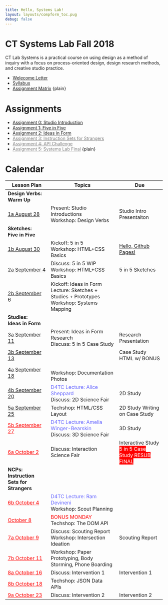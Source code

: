 ```yaml
---
title: Hello, Systems Lab!
layout: layouts/compform_toc.pug
debug: false
---
```


<!-- <script src="https://cdnjs.cloudflare.com/ajax/libs/p5.js/0.5.16/p5.min.js"></script>
<script src="./index_mess.js"></script> -->

<style>
ul.plain {
 margin: 0;
 padding: 0;
 list-style: none;
}
</style>

# CT Systems Lab Fall 2018

<div class="col-6 col-md-6 overview top">
CT Lab Systems is a practical course on using design as a method of inquiry with a focus on process-oriented design, design research methods, and creative studio practice.
</div>

- [Welecome Letter](./welcome_letter.html)
- [Syllabus](./syllabus.html)
- [Assignment Matrix](https://docs.google.com/spreadsheets/d/1OVtofA8TV2qSv_RnN7W7BAem_cFSkqaAivjmNusbYWU/edit?usp=sharing)
{plain}

# Assignments

- [Assignment 0: Studio Introduction](assignment_introduction.html)
- [Assignment 1: Five in Five](assignment_5in5.html)
- [Assignment 2: Ideas in Form](assignment_ideas.html)
- [Assignment 3: Instruction Sets for Strangers](#)
- [Assignment 4: API Challenge](#)
- [Assignment 5: Systems Lab Final](#)
{plain}


# Calendar


| Lesson Plan                                  | Topics                                                                                                | Due                                                                                 |
| -------------------------------------------- | ----------------------------------------------------------------------------------------------------- | ----------------------------------------------------------------------------------- |
| **Design Verbs:<br/>Warm Up**                | &nbsp;                                                                                                | &nbsp;                                                                              |
| [1a August 28](lesson_plans/aug_28.html)     | Present: Studio Introductions<br/> Workshop: Design Verbs                                             | Studio Intro Presentaiton                                                           |
| **Sketches:<br/>Five in Five**               | &nbsp;                                                                                                | &nbsp;                                                                              |
| [1b August 30](lesson_plans/aug_30.html)     | Kickoff: 5 in 5<br/> Workshop: HTML+CSS Basics                                                        | [Hello, Github Pages!](lesson_plans/aug_28.html)                                    |
| [2a September 4](lesson_plans/sep_4.html)    | Discuss: 5 in 5 WIP<br/> Workshop: HTML+CSS Basics                                                    | 5 in 5 Sketches                                                                     |
| [2b September 6](lesson_plans/sep_6.html)    | Kickoff: Ideas in Form<br/> Lecture: Sketches + Studies + Prototypes <br/>Workshop: Systems Mapping   | &nbsp;                                                                              |
| **Studies:<br/>Ideas in Form**               | &nbsp;                                                                                                | &nbsp;                                                                              |
| [3a September 11](lesson_plans/sep_11.html)  | Present: Ideas in Form Research<br/> Discuss: 5 in 5 Case Study                                       | <span class = "">Research Presentation  </span>                                     |
| [3b September 13](lesson_plans/sep_13.html)  | &nbsp;                                                                                                | <span class = ""> Case Study HTML w/ BONUS</span>                                   |
| [4a September 18](lesson_plans/sep_18.html)  | <br/> Workshop: Documentation Photos<br/>                                                             | &nbsp;                                                                              |
| [4b September 20](lesson_plans/sep_20.html)  | <span style="color: #6666FF">D4TC Lecture: Alice Sheppard</span><br/>Discuss: 2D Science Fair         | 2D Study                                                                            |
| [5a September 25](lesson_plans/sep_25.html)  | Techshop: HTML/CSS Layout                                                                             | 2D Study Writing on Case Study                                                      |
| [5b September 27](#)                         | <span style="color: #6666FF">D4TC Lecture: Amelia Winger-Bearskin</span><br/>Discuss: 3D Science Fair | 3D Study                                                                            |
| [6a October 2](#)                            | Discuss: Interaction Science Fair                                                                     | Interactive Study <br/><span class = "urgent"> 5 in 5 Case Study RESUB FINAL</span> |
| **NCPs:<br/>Instruction Sets for Strangers** | &nbsp;                                                                                                | &nbsp;                                                                              |
| [6b October 4](#)                            | <span style="color: #6666FF">D4TC Lecture: Ram Devineni</span><br/>Workshop: Scout Planning           | &nbsp;                                                                              |
| [October 8](#)                               | <span style="color: #F00">BONUS MONDAY</span><br/> Techshop: The DOM API                              | &nbsp;                                                                              |
| [7a October 9](#)                            | Discuss: Scouting Report<br/>Workshop: Intersection Ideation                                          | Scouting Report                                                                     |
| [7b October 11](#)                           | Workshop: Paper Prototyping, Body Storming, Phone Boarding                                            | &nbsp;                                                                              |
| [8a October 16](#)                           | Discuss: Intervention 1                                                                               | Intervention 1                                                                      |
| [8b October 18](#)                           | Techshop: JSON Data APIs                                                                              | &nbsp;                                                                              |
| [9a October 23](#)                           | Discuss: Intervention 2                                                                               | Intervention 2                                                                      |

<!-- | **Presenting:<br/>Case Studies**                   | &nbsp;                                                                                                                                      | &nbsp;                                                                                                      |
| **POCs:<br/>Data API**                             | &nbsp;                                                                                                                                      | &nbsp;                                                                                                      |
| **Proposing:<br/>Final Project**                   | &nbsp;                                                                                                                                      | &nbsp;                                                                                                      | -->

<!-- | [9b October 25](#)                                 | Kickoff: Final Project<br/> Lecture: Domains + Precedents<br/> Workshop: Mapping Ideation                                                   | &nbsp;                                                                                                      |
| [10a October 30](#)                                | Present: Domain Research                                                                                                                    | Study 1, Precedent Research                                                                                 |
| [10b November 1](#)                                | Discuss: Studies<br/> Workshop: Bodystorming + Phoneboarding + Yes, and...                                                                  | Study 2, Research                                                                                           |
| [11a November 6](#)                                | Workshop: Direction Setting + Constraint Finding + Design Values                                                                            | Study 3, Research                                                                                           |
| [11b November 8](#)                                | Lecture: Prototyping<br/> Workshop: Prototype Triaging                                                                                      | Proposal Form                                                                                               |
| [12a November 13](#)                               | Present: WIP                                                                                                                                | Prototype 1                                                                                                 |
| [12b November 15](#)                               | Lecture: User Testing                                                                                                                       | &nbsp;                                                                                                      |
| [13a November 20](#)                               | Discuss: Findings<br/> Lecture: Narrative Complete Products                                                                                 | Prototype 2                                                                                                 |
| [13b November 22](#)                               | Thanksgiving{gray}                                                                                                                          | &nbsp;                                                                                                      |
| [14a November 27](#)                               | TBA                                                                                                                                         | &nbsp;                                                                                                      |
| [14b November 29](#)                               | Workshop: Documentation + Promotion                                                                                                         | NCP Alpha                                                                                                   |
| [15a December 4](#)                                | Discuss: Documentation                                                                                                                      | &nbsp;                                                                                                      |
| [15b December 6](#)                                | Present: Rehersals                                                                                                                          | &nbsp;                                                                                                      |
| [15a December 11](#)                               | Final Presentations{red}                                                                                                                    | Final Presentation                                                                                          |
| [15b December 13](#)                               | Final Presentations{red}                                                                                                                    | &nbsp;                                                                                                      | -->


<style>

.urgent {
    background: red;
    color: white;
}

/* tr:nth-child(-n+10),
tr:nth-child(-n+10) a[href^="#"]
 {
    color: #CCC !important;

} */

.temp {
    color: #BBB;
}
    .top {
        padding: 0;
        font-size: 14px;
    }

    .table th:first-child,  {
        /* border: 1px solid red; */
        width: 35%;

    }


    td a[href="#"] {
        color: red;
    }

    .comp-form-toc .table a[href^="#"] {
**        color: black;
        text-decoration: none;
        border: none;
    }

    .table td,
    .table th {
        padding-left: 0px;;
    }

    .table thead {
        /* display: none; */
    }

    .gray {
        color: #AAA;
    }

    .red {
        color: #F00;
    }

    a[href="#"] {
        color: gray;
    }

</style>
